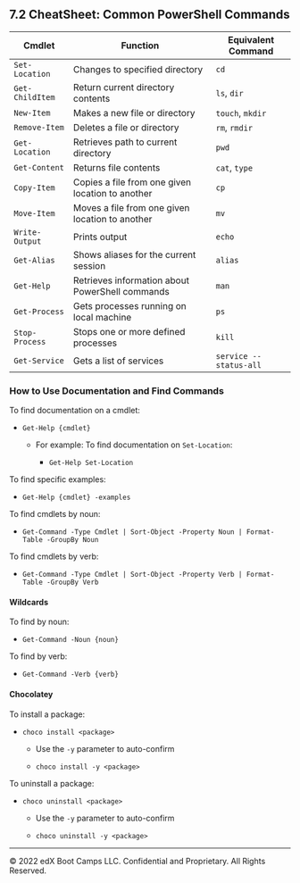 ## 7.2 CheatSheet: Common PowerShell Commands

| Cmdlet          | Function                                         | Equivalent Command     |
| --------------- | ------------------------------------------------ | ---------------------- |
| `Set-Location`  | Changes to specified directory                   | `cd`                   |
| `Get-ChildItem` | Return current directory contents                | `ls`, `dir`            |
| `New-Item`      | Makes a new file or directory                    | `touch`, `mkdir`       |
| `Remove-Item`   | Deletes a file or directory                      | `rm`, `rmdir`          |
| `Get-Location`  | Retrieves path to current directory              | `pwd`                  |
| `Get-Content`   | Returns file contents                            | `cat`, `type`          |
| `Copy-Item`     | Copies a file from one given location to another | `cp`                   |
| `Move-Item`     | Moves a file from one given location to another  | `mv`                   |
| `Write-Output`  | Prints output                                    | `echo`                 |
| `Get-Alias`     | Shows aliases for the current session           | `alias`                |
| `Get-Help`      | Retrieves information about PowerShell commands  | `man`                  |
| `Get-Process`   | Gets processes running on local machine          | `ps`                   |
| `Stop-Process`  | Stops one or more defined processes            | `kill`                 |
| `Get-Service`   | Gets a list of services                          | `service --status-all` |

### How to Use Documentation and Find Commands

To find documentation on a cmdlet:

- `Get-Help {cmdlet}`

  - For example: To find documentation on `Set-Location`:

     - `Get-Help Set-Location`

To find specific examples:

- `Get-Help {cmdlet} -examples`

To find cmdlets by noun:

- `Get-Command -Type Cmdlet | Sort-Object -Property Noun | Format-Table -GroupBy Noun`

To find cmdlets by verb:

- `Get-Command -Type Cmdlet | Sort-Object -Property Verb | Format-Table -GroupBy Verb`

#### Wildcards

To find by noun:

- `Get-Command -Noun {noun}`

To find by verb:

- `Get-Command -Verb {verb}`

#### Chocolatey

To install a package:

- `choco install <package>`

  - Use the `-y` parameter to auto-confirm

  - `choco install -y <package>`

To uninstall a package:

- `choco uninstall <package>`

  - Use the `-y` parameter to auto-confirm

  - `choco uninstall -y <package>`

---

© 2022 edX Boot Camps LLC. Confidential and Proprietary. All Rights Reserved.
